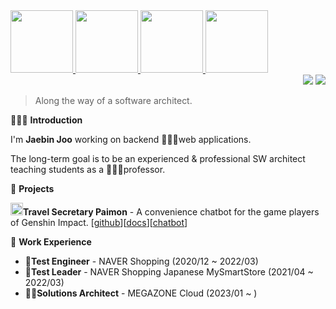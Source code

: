<div>
 <a href='https://www.credly.com/badges/07f80eb1-7b17-4e97-977f-bd39b333bd59'>
  <img src='https://images.credly.com/size/340x340/images/0e284c3f-5164-4b21-8660-0d84737941bc/image.png' width=100 height=100 />
 </a>
 <a href='https://www.credly.com/badges/9df747b3-c13a-45b6-b36d-b3b3c5656816'>
  <img src='https://images.credly.com/size/340x340/images/100511fc-a919-4c0c-b313-7f49b6d09ef6/image.png' width=100 height=100 />
 </a>
 <a href='https://www.credly.com/badges/ac90c847-86d1-4575-81c6-3d4dc50d3d18'>
  <img src='https://images.credly.com/size/340x340/images/b8766b97-8362-4948-a08c-d4fbd2cda57c/image.png' width=100 height=100 />
 </a>
 <a href='https://www.credly.com/badges/c1719620-740f-4fc7-9ed3-8084341a84e0'>
  <img src='https://images.credly.com/size/340x340/images/2784d0d8-327c-406f-971e-9f0e15097003/image.png' width=100 height=100 />
 </a>
</div>
<div dir='rtl'> 
 <a href='https://leetcode.com/binchoo'>
  <img src='https://img.shields.io/badge/dynamic/json?style=flat-square&labelColor=black&color=%23ffa116&label=Solved&query=solvedOverTotal&url=https%3A%2F%2Fleetcode-badge.vercel.app%2Fapi%2Fusers%2Fbinchoo&logo=leetcode&logoColor=yellow'/></a>
 <a href='https://leetcode.com/binchoo'>
  <img src='https://img.shields.io/badge/dynamic/json?style=flat-square&labelColor=black&color=%23ffa116&label=Ranking&query=ranking&url=https%3A%2F%2Fleetcode-badge.vercel.app%2Fapi%2Fusers%2Fbinchoo&logo=leetcode&logoColor=yellow' /></a>
</div>

> Along the way of a software architect.


🙋🏻‍♂️ **Introduction**

I'm **Jaebin Joo**  working on backend 👨🏻‍💻web applications. 

The long-term goal is to be an experienced & professional SW architect teaching students as a 👨🏻‍🏫professor.


👀 **Projects**

<img src='https://static.wikia.nocookie.net/gensin-impact/images/d/d4/Item_Primogem.png/revision/latest?cb=20201117071158' width=20 height=20/>**Travel Secretary Paimon** - A convenience chatbot for the game players of Genshin Impact. [[github](https://github.com/binchoo/PaimonGanyu)][[docs](https://github.com/binchoo/paimonganyu-doc)][[chatbot](https://pf.kakao.com/_mtPFb)]

💼 **Work Experience**

- 📝**Test Engineer** - NAVER Shopping (2020/12 ~ 2022/03)
- 📝**Test Leader** - NAVER Shopping Japanese MySmartStore (2021/04 ~ 2022/03)
- 👷‍♂️**Solutions Architect** - MEGAZONE Cloud (2023/01 ~ )
